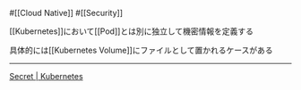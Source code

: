 #[[Cloud Native]] #[[Security]]

[[Kubernetes]]において[[Pod]]とは別に独立して機密情報を定義する

具体的には[[Kubernetes Volume]]にファイルとして置かれるケースがある

---

[Secret | Kubernetes](https://kubernetes.io/ja/docs/concepts/configuration/secret/)